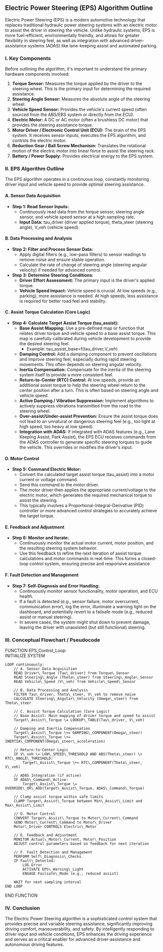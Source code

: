 ## **Electric Power Steering (EPS) Algorithm Outline**

Electric Power Steering (EPS) is a modern automotive technology that replaces traditional hydraulic power steering systems with an electric motor to assist the driver in steering the vehicle. Unlike hydraulic systems, EPS is more fuel-efficient, environmentally friendly, and allows for greater flexibility in steering feel, as well as integration with advanced driver-assistance systems (ADAS) like lane-keeping assist and automated parking.

### **I. Key Components**

Before outlining the algorithm, it's important to understand the primary hardware components involved:

1. **Torque Sensor:** Measures the torque applied by the driver to the steering wheel. This is the primary input for determining the required assistance.  
2. **Steering Angle Sensor:** Measures the absolute angle of the steering wheel.  
3. **Vehicle Speed Sensor:** Provides the vehicle's current speed (often sourced from the ABS/EBS system or directly from the ECU).  
4. **Electric Motor:** A DC or AC motor (often a brushless DC motor) that provides the steering assistance torque.  
5. **Motor Driver / Electronic Control Unit (ECU):** The brain of the EPS system. It receives sensor inputs, executes the EPS algorithm, and controls the electric motor.  
6. **Reduction Gear / Ball Screw Mechanism:** Translates the rotational motion of the electric motor into linear force to assist the steering rack.  
7. **Battery / Power Supply:** Provides electrical energy to the EPS system.

### **II. EPS Algorithm Outline**

The EPS algorithm operates in a continuous loop, constantly monitoring driver input and vehicle speed to provide optimal steering assistance.

#### **A. Sensor Data Acquisition**

* **Step 1: Read Sensor Inputs:**  
  * Continuously read data from the torque sensor, steering angle sensor, and vehicle speed sensor at a high sampling rate.  
  * **Input Data:** tau\_driver (driver applied torque), theta\_steer (steering angle), V\_veh (vehicle speed).

#### **B. Data Processing and Analysis**

* **Step 2: Filter and Process Sensor Data:**  
  * Apply digital filters (e.g., low-pass filters) to sensor readings to remove noise and ensure stable operation.  
  * Calculate the rate of change of steering angle (steering angular velocity) if needed for advanced control.  
* **Step 3: Determine Steering Conditions:**  
  * **Driver Effort Assessment:** The primary input is the driver's applied torque.  
  * **Vehicle Speed Impact:** Vehicle speed is crucial. At low speeds (e.g., parking), more assistance is needed. At high speeds, less assistance is required for better road feel and stability.

#### **C. Assist Torque Calculation (Core Logic)**

* **Step 4: Calculate Target Assist Torque (**tau\_assist**):**  
  * **Base Assist Mapping:** Use a pre-defined map or function that relates driver torque and vehicle speed to a base assist torque. This map is carefully calibrated during vehicle development to provide the desired steering feel.  
    * Example: tau\_assist\_base=f(tau\_driver,V\_veh)  
  * **Damping Control:** Add a damping component to prevent oscillations and improve steering feel, especially during rapid steering movements. This often depends on steering angular velocity.  
  * **Inertia Compensation:** Compensate for the inertia of the steering system itself to provide a more consistent feel.  
  * **Return-to-Center (RTC) Control:** At low speeds, provide an additional assist torque to help the steering wheel return to the center position after a turn. This is often based on steering angle and vehicle speed.  
  * **Active Damping / Vibration Suppression:** Implement algorithms to actively suppress vibrations transmitted from the road to the steering wheel.  
  * **Over-assist/Under-assist Prevention:** Ensure the assist torque does not lead to an unnatural or dangerous steering feel (e.g., too light at high speed, too heavy at low speed).  
  * **Integration with ADAS:** If integrated with ADAS features (e.g., Lane Keeping Assist, Park Assist), the EPS ECU receives commands from the ADAS controller to generate specific steering torques to guide the vehicle. This overrides or modifies the driver's input.

#### **D. Motor Control**

* **Step 5: Command Electric Motor:**  
  * Convert the calculated target assist torque (tau\_assist) into a motor current or voltage command.  
  * Send this command to the motor driver.  
  * The motor driver then applies the appropriate current/voltage to the electric motor, which generates the required mechanical torque to assist the steering.  
  * This typically involves a Proportional-Integral-Derivative (PID) controller or more advanced control strategies to accurately achieve the target torque.

#### **E. Feedback and Adjustment**

* **Step 6: Monitor and Iterate:**  
  * Continuously monitor the actual motor current, motor position, and the resulting steering system behavior.  
  * Use this feedback to refine the next iteration of assist torque calculations and motor commands in real-time. This forms a closed-loop control system, ensuring precise and responsive assistance.

#### **F. Fault Detection and Management**

* **Step 7: Self-Diagnosis and Error Handling:**  
  * Continuously monitor sensor functionality, motor operation, and ECU health.  
  * If a fault is detected (e.g., sensor failure, motor overcurrent, communication error), log the error, illuminate a warning light on the dashboard, and potentially revert to a failsafe mode (e.g., reduced assist or manual steering).  
  * In severe cases, the system might shut down to prevent damage, leaving the driver with unassisted (but still functional) steering.

### **III. Conceptual Flowchart / Pseudocode**

FUNCTION EPS\_Control\_Loop:  
    INITIALIZE SYSTEM

    LOOP continuously:  
        // A. Sensor Data Acquisition  
        READ Driver\_Torque (Tau\_driver) from Torque\_Sensor  
        READ Steering\_Angle (Theta\_steer) from Steering\_Angle\_Sensor  
        READ Vehicle\_Speed (V\_veh) from Vehicle\_Speed\_Sensor

        // B. Data Processing and Analysis  
        FILTER Tau\_driver, Theta\_steer, V\_veh to remove noise  
        CALCULATE Steering\_Angular\_Velocity (Omega\_steer) from Theta\_steer

        // C. Assist Torque Calculation (Core Logic)  
        // Base Assist: Main mapping of driver torque and speed to assist  
        Target\_Assist\_Torque \= LOOKUP\_TABLE(Tau\_driver, V\_veh)

        // Damping and Inertia Compensation  
        Target\_Assist\_Torque \+= DAMPING\_COMPONENT(Omega\_steer)  
        Target\_Assist\_Torque \+= INERTIA\_COMPONENT(Omega\_steer\_acceleration)

        // Return-to-Center Logic  
        IF V\_veh \< LOW\_SPEED\_THRESHOLD AND ABS(Theta\_steer) \> RTC\_ANGLE\_THRESHOLD:  
            Target\_Assist\_Torque \+= RTC\_COMPONENT(Theta\_steer, V\_veh)

        // ADAS Integration (if active)  
        IF ADAS\_Command\_Active:  
            Target\_Assist\_Torque \= OVERRIDE\_OR\_ADD(Target\_Assist\_Torque, ADAS\_Command\_Torque)

        // Clamp assist torque within safe limits  
        CLAMP Target\_Assist\_Torque between Min\_Assist\_Limit and Max\_Assist\_Limit

        // D. Motor Control  
        CONVERT Target\_Assist\_Torque to Motor\_Current\_Command  
        SEND Motor\_Current\_Command to Motor\_Driver  
        Motor\_Driver CONTROLS Electric\_Motor

        // E. Feedback and Adjustment  
        MONITOR Actual\_Motor\_Current, Motor\_Position  
        ADJUST control parameters based on feedback for next iteration

        // F. Fault Detection and Management  
        PERFORM Self\_Diagnosis\_Checks  
        IF Fault\_Detected:  
            LOG Error  
            ACTIVATE EPS\_Warning\_Light  
            ENGAGE Failsafe\_Mode (e.g., reduced assist)

        WAIT for next sampling interval  
    END LOOP  
END FUNCTION

### **IV. Conclusion**

The Electric Power Steering algorithm is a sophisticated control system that provides precise and variable steering assistance, significantly improving driving comfort, maneuverability, and safety. By intelligently responding to driver input and vehicle conditions, EPS enhances the driving experience and serves as a critical enabler for advanced driver-assistance and autonomous driving features.